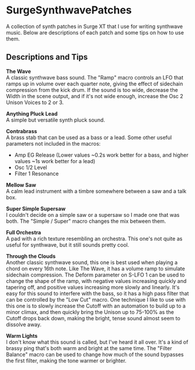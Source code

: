 # SurgeSynthwavePatches
A collection of synth patches in Surge XT that I use for writing synthwave music. Below are descriptions of each patch and some tips on how to use them.

## Descriptions and Tips

**The Wave**  
A classic synthwave bass sound. The "Ramp" macro controls an LFO that ramps up in volume over each quarter note, giving the effect of sidechain compression from the kick drum. If the sound is too wide, decrease the Width in the scene output, and if it's not wide enough, increase the Osc 2 Unison Voices to 2 or 3.

**Anything Pluck Lead**  
A simple but versatile synth pluck sound.

**Contrabrass**  
A brass stab that can be used as a bass or a lead. Some other useful parameters not included in the macros:
- Amp EG Release (Lower values ~0.2s work better for a bass, and higher values ~1s work better for a lead)
- Osc 1/2 Level
- Filter 1 Resonance

**Mellow Saw**  
A calm lead instrument with a timbre somewhere between a saw and a talk box.

**Super Simple Supersaw**  
I couldn't decide on a simple saw or a supersaw so I made one that was both. The "Simple / Super" macro changes the mix between them.

**Full Orchestra**  
A pad with a rich texture resembling an orchestra. This one's not quite as useful for synthwave, but it still sounds pretty cool.

**Through the Clouds**  
Another classic synthwave sound, this one is best used when playing a chord on every 16th note. Like The Wave, it has a volume ramp to simulate sidechain compression. The Deform parameter on S-LFO 1 can be used to change the shape of the ramp, with negative values increasing quickly and tapering off, and positive values increasing more slowly and linearly. It's easy for this sound to interfere with the bass, so it has a high pass filter that can be controlled by the "Low Cut" macro. One technique I like to use with this one is to slowly increase the Cutoff with an automation to build up to a minor climax, and then quickly bring the Unison up to 75-100% as the Cutoff drops back down, making the bright, tense sound almost seem to dissolve away.

**Warm Lights**  
I don't know what this sound is called, but I've heard it all over. It's a kind of brassy ping that's both warm and bright at the same time. The "Filter Balance" macro can be used to change how much of the sound bypasses the first filter, making the tone warmer or brighter.
